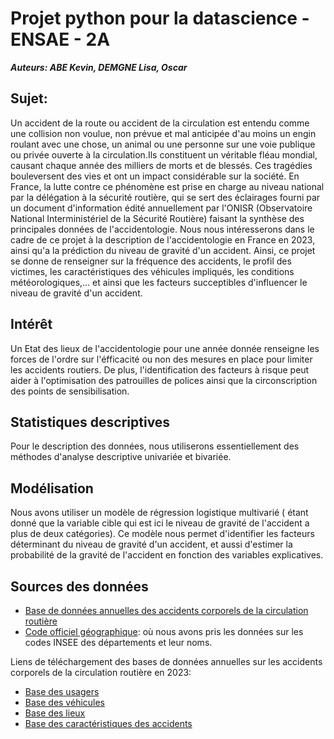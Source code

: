 # Projet python pour la datascience - ENSAE - 2A

**_Auteurs: ABE Kevin, DEMGNE Lisa, Oscar_**

## Sujet:
Un accident de la route ou accident de la circulation est entendu comme une collision non voulue, non prévue et mal anticipée d'au moins un engin roulant avec une chose, un animal ou une personne sur une voie publique ou privée ouverte à la circulation.Ils constituent un véritable fléau mondial, causant chaque année des milliers de morts et de blessés. Ces tragédies bouleversent des vies et ont un impact considérable sur la société. En France, la lutte contre ce phénomène est prise en charge au niveau national par la délégation à la sécurité routière, qui se sert des éclairages fourni par un document d'information édité annuellement par l'ONISR (Observatoire National Interministériel de la Sécurité Routière) faisant la synthèse des principales données de l'accidentologie.
Nous nous intéresserons dans le cadre de ce projet à la description de l'accidentologie en France en 2023, ainsi qu'a la prédiction du niveau de gravité d'un accident. Ainsi, ce projet se donne de renseigner sur la fréquence des accidents, le profil des victimes, les caractéristiques des véhicules impliqués, les conditions météorologiques,... et ainsi que les facteurs succeptibles d'influencer le niveau de gravité d'un accident.

## Intérêt
Un Etat des lieux de l'accidentologie pour une année donnée renseigne les forces de l'ordre sur l'éfficacité ou non des mesures en place pour limiter les accidents routiers. De plus, l'identification des facteurs à risque peut aider à l'optimisation des patrouilles de polices ainsi que la circonscription des points de sensibilisation.

## Statistiques descriptives
Pour le description des données, nous utiliserons essentiellement des méthodes d'analyse descriptive univariée et bivariée.

## Modélisation
Nous avons utiliser un modèle de régression logistique multivarié ( étant donné que la variable cible qui est ici le niveau de gravité de l'accident a plus de deux catégories). Ce modèle nous permet d'identifier les facteurs déterminant du niveau de gravité d'un accident, et aussi d'estimer la probabilité de la gravité de l'accident en fonction des variables explicatives.

## Sources des données

- [Base de données annuelles des accidents corporels de la circulation routière](https://www.data.gouv.fr/fr/datasets/bases-de-donnees-annuelles-des-accidents-corporels-de-la-circulation-routiere-annees-de-2005-a-2023/?reuses_page=1#/resources)
- [Code officiel géographique](https://www.insee.fr/fr/metadonnees/source/operation/s2085/bases-donnees-ligne): où nous avons pris les données sur les codes INSEE des départements et leur noms.

Liens de téléchargement des bases de données annuelles sur les accidents corporels de la circulation routière en 2023:
- [Base des usagers](https://www.data.gouv.fr/fr/datasets/r/68848e2a-28dd-4efc-9d5f-d512f7dbe66f)
- [Base des véhicules](https://www.data.gouv.fr/fr/datasets/r/146a42f5-19f0-4b3e-a887-5cd8fbef057b)
- [Base des lieux](https://www.data.gouv.fr/fr/datasets/r/8bef19bf-a5e4-46b3-b5f9-a145da4686bc)
- [Base des caractéristiques des accidents](https://www.data.gouv.fr/fr/datasets/r/104dbb32-704f-4e99-a71e-43563cb604f2)



